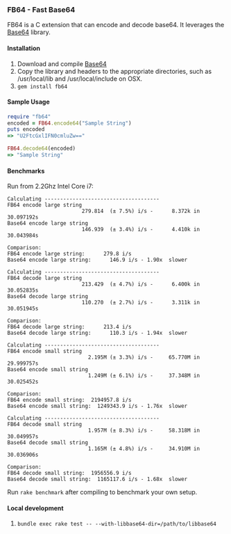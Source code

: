 ### FB64 - Fast Base64

FB64 is a C extension that can encode and decode base64. It leverages the [Base64](https://github.com/aklomp/base64) library.

#### Installation
1) Download and compile [Base64](https://github.com/aklomp/base64)
2) Copy the library and headers to the appropriate directories,
   such as /usr/local/lib and /usr/local/include on OSX.
3) `gem install fb64`

#### Sample Usage
```ruby
require "fb64"
encoded = FB64.encode64("Sample String")
puts encoded
=> "U2FtcGxlIFN0cmluZw=="

FB64.decode64(encoded)
=> "Sample String"
```

#### Benchmarks
Run from 2.2Ghz Intel Core i7:

```
Calculating -------------------------------------
FB64 encode large string
                        279.814  (± 7.5%) i/s -      8.372k in  30.097192s
Base64 encode large string
                        146.939  (± 3.4%) i/s -      4.410k in  30.043984s

Comparison:
FB64 encode large string:      279.8 i/s
Base64 encode large string:      146.9 i/s - 1.90x  slower

Calculating -------------------------------------
FB64 decode large string
                        213.429  (± 4.7%) i/s -      6.400k in  30.052835s
Base64 decode large string
                        110.270  (± 2.7%) i/s -      3.311k in  30.051945s

Comparison:
FB64 decode large string:      213.4 i/s
Base64 decode large string:      110.3 i/s - 1.94x  slower

Calculating -------------------------------------
FB64 encode small string
                          2.195M (± 3.3%) i/s -     65.770M in  29.999757s
Base64 encode small string
                          1.249M (± 6.1%) i/s -     37.348M in  30.025452s

Comparison:
FB64 encode small string:  2194957.8 i/s
Base64 encode small string:  1249343.9 i/s - 1.76x  slower

Calculating -------------------------------------
FB64 decode small string
                          1.957M (± 8.3%) i/s -     58.318M in  30.049957s
Base64 decode small string
                          1.165M (± 4.8%) i/s -     34.910M in  30.036906s

Comparison:
FB64 decode small string:  1956556.9 i/s
Base64 decode small string:  1165117.6 i/s - 1.68x  slower
```
Run `rake benchmark` after compiling to benchmark your own setup.

#### Local development
1) `bundle exec rake test -- --with-libbase64-dir=/path/to/libbase64`
